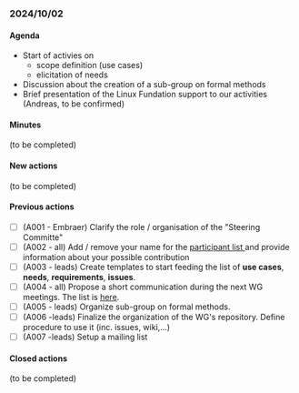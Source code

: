 ### 2024/10/02
#### Agenda
- Start of activies on
    - scope definition (use cases)
    - elicitation of needs
- Discussion about the creation of a sub-group on formal methods
- Brief presentation of the Linux Fundation support to our activities (Andreas, to be confirmed)

#### Minutes
(to be completed)

#### New actions
(to be completed)

#### Previous actions
- [ ] (A001 - Embraer) Clarify the role / organisation of the "Steering Committe"
- [ ] (A002 - all) Add / remove your name for the [participant list ](https://github.com/ericjenn/working-groups/blob/da1fb275bcbfb32af95fd8ef54589cde0e14f927/safety-related-profile/meetings/team.md) and provide information about your possible contribution
- [ ] (A003 - leads) Create templates to start feeding the list of **use cases**, **needs**, **requirements**, **issues**.
- [ ] (A004 - all) Propose a short communication during the next WG meetings. The list is [here](https://github.com/ericjenn/working-groups/blob/da1fb275bcbfb32af95fd8ef54589cde0e14f927/safety-related-profile/meetings/presentation_proposals.md).
- [ ] (A005 - leads) Organize sub-group on formal methods.
- [ ] (A006 -leads) Finalize the organization of the WG's repository. Define procedure to use it (inc. issues, wiki,...)
- [ ] (A007 -leads) Setup a mailing list

#### Closed actions
(to be completed)
